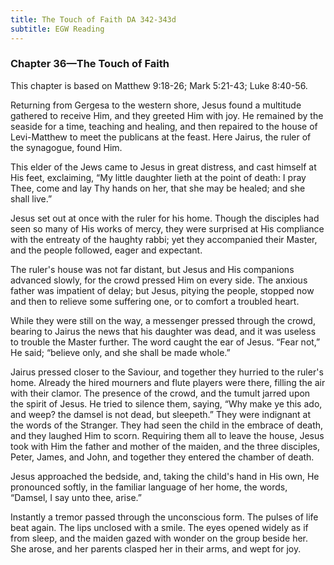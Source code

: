 ```yaml
---
title: The Touch of Faith DA 342-343d
subtitle: EGW Reading
---
```


### Chapter 36—The Touch of Faith

This chapter is based on Matthew 9:18-26; Mark 5:21-43; Luke 8:40-56.

Returning from Gergesa to the western shore, Jesus found a multitude gathered to receive Him, and they greeted Him with joy. He remained by the seaside for a time, teaching and healing, and then repaired to the house of Levi-Matthew to meet the publicans at the feast. Here Jairus, the ruler of the synagogue, found Him.

This elder of the Jews came to Jesus in great distress, and cast himself at His feet, exclaiming, “My little daughter lieth at the point of death: I pray Thee, come and lay Thy hands on her, that she may be healed; and she shall live.”

Jesus set out at once with the ruler for his home. Though the disciples had seen so many of His works of mercy, they were surprised at His compliance with the entreaty of the haughty rabbi; yet they accompanied their Master, and the people followed, eager and expectant.

The ruler's house was not far distant, but Jesus and His companions advanced slowly, for the crowd pressed Him on every side. The anxious father was impatient of delay; but Jesus, pitying the people, stopped now and then to relieve some suffering one, or to comfort a troubled heart.

While they were still on the way, a messenger pressed through the crowd, bearing to Jairus the news that his daughter was dead, and it was useless to trouble the Master further. The word caught the ear of Jesus. “Fear not,” He said; “believe only, and she shall be made whole.”

Jairus pressed closer to the Saviour, and together they hurried to the ruler's home. Already the hired mourners and flute players were there, filling the air with their clamor. The presence of the crowd, and the tumult jarred upon the spirit of Jesus. He tried to silence them, saying, “Why make ye this ado, and weep? the damsel is not dead, but sleepeth.” They were indignant at the words of the Stranger. They had seen the child in the embrace of death, and they laughed Him to scorn. Requiring them all to leave the house, Jesus took with Him the father and mother of the maiden, and the three disciples, Peter, James, and John, and together they entered the chamber of death.

Jesus approached the bedside, and, taking the child's hand in His own, He pronounced softly, in the familiar language of her home, the words, “Damsel, I say unto thee, arise.”

Instantly a tremor passed through the unconscious form. The pulses of life beat again. The lips unclosed with a smile. The eyes opened widely as if from sleep, and the maiden gazed with wonder on the group beside her. She arose, and her parents clasped her in their arms, and wept for joy.
